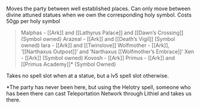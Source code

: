 Moves the party between well established places. 
Can only move between divine attuned statues when we own the corresponding holy symbol. 
Costs 50gp per holy symbol

>Malphas - [[Ark]] and [[Lathyrus Palace]] and [[Dawn’s Crossing]] (Symbol owned)
Arazeal - [[Ark]] and [[Death’s Vigil]] (Symbol owned)
Iara - [[Ark]] and [[Twinslove]]
Wolfmother - [[Ark]], ‘[[Narthaxus Outpost]]’ and ‘Narthaxus [[Wolfmother’s Embrace]]’
Xen - [[Ark]] (Symbol owned)
Kovosh - [[Ark]]
Primus - [[Ark]] and [[Primus Academy]]* (Symbol Owned)

Takes no spell slot when at a statue, but a lv5 spell slot otherwise.

*The party has never been here, but using the Helotry spell, someone who has been there can cast Teleportation Network through Lithiel and takes us there.